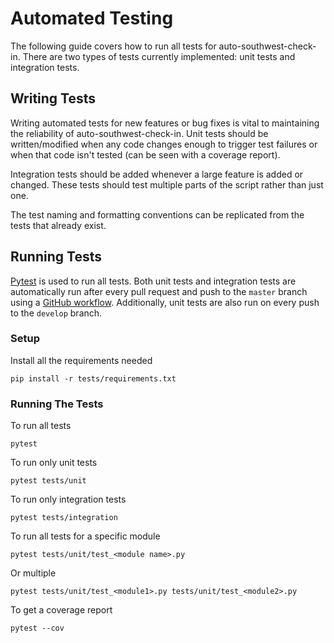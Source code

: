 # Automated Testing
The following guide covers how to run all tests for auto-southwest-check-in. There are two types
of tests currently implemented: unit tests and integration tests.

## Writing Tests
Writing automated tests for new features or bug fixes is vital to maintaining the reliability of
auto-southwest-check-in. Unit tests should be written/modified when any code changes enough to
trigger test failures or when that code isn't tested (can be seen with a coverage report).

Integration tests should be added whenever a large feature is added or changed. These tests should
test multiple parts of the script rather than just one.

The test naming and formatting conventions can be replicated from the tests that already exist.

## Running Tests
[Pytest] is used to run all tests. Both unit tests and integration tests are automatically run
after every pull request and push to the `master` branch using a [GitHub workflow]. Additionally,
unit tests are also run on every push to the `develop` branch.

### Setup
Install all the requirements needed
```shell
pip install -r tests/requirements.txt
```

### Running The Tests
To run all tests
```shell
pytest
```

To run only unit tests
```shell
pytest tests/unit
```

To run only integration tests
```shell
pytest tests/integration
```

To run all tests for a specific module
```shell
pytest tests/unit/test_<module name>.py
```
Or multiple
```shell
pytest tests/unit/test_<module1>.py tests/unit/test_<module2>.py
```

To get a coverage report
```shell
pytest --cov
```

[Pytest]: https://docs.pytest.org
[GitHub workflow]: ../.github/workflows/tests.yml
